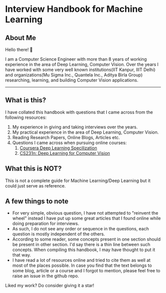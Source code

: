 # Interview Handbook for Machine Learning

## About Me

Hello there! 👋

I am a Computer Science Engineer with more than 8 years of working experience in the area of Deep Learning, Computer Vision. Over the years I have worked with some very well known institutions(IIT Kanpur, IIIT Delhi) and organizations(Mu Sigma Inc., Quantela Inc., Aditya Birla Group) researching, learning, and building Computer Vision applications.
___

## What is this?

I have collated this handbook with questions that I came across from the following resources:

1. My experience in giving and taking interviews over the years. 
2. My practical experience in the area of Deep Learning, Computer Vision.
3. Reading Research Papers, Online Blogs, Articles etc.
2. Questions I came across when pursuing online courses:
    1. [Coursera Deep Learning Specilization](https://www.coursera.org/specializations/deep-learning)
    2. [CS231n: Deep Learning for Computer Vision](http://cs231n.stanford.edu/)


## What this is NOT?
This is not a complete guide for Machine Learning/Deep Learning but it could just serve as reference.

## A few things to note
* For very simple, obvious question, I have not attempted to "reinvent the wheel" instead I have put up some great articles that I found online while doing preparation for interviews.
* As such, I do not see any order or sequence in the questions, each question is mostly independent of the others.
* According to some reader, some concepts present in one section should be present in other section. I'd say there is a thin line between such concepts. When compiling this handbook, I may have thought to put it that way.
* I have read a lot of resources online and tried to cite them as well at most of the places possible. In case you find that the text belongs to some blog, article or a course and I forgot to mention, please feel free to raise an issue in the github repo.




Liked my work? Do consider giving it a star!